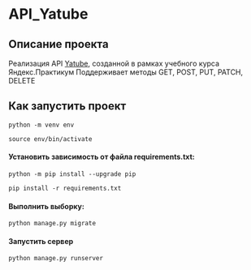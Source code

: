 # API_Yatube
## Описание проекта 
Реализация API [Yatube](https://github.com/Alexander28-31/hw05_final), созданной в рамках учебного курса Яндекс.Практикум
Поддерживает методы GET, POST, PUT, PATCH, DELETE
## Как запустить проект
```
python -m venv env  
```
```
source env/bin/activate  
```
#### Установить зависимость от файла requirements.txt: 
```
python -m pip install --upgrade pip 
``` 
```
pip install -r requirements.txt  
```
#### Выполнить выборку:
```
python manage.py migrate  
```
#### Запустить сервер
```
python manage.py runserver
```
